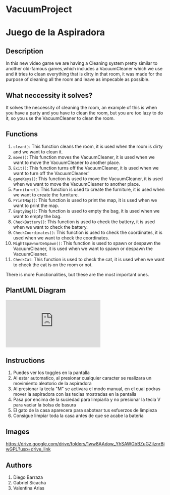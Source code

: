 # VacuumProject
# Juego de la Aspiradora
## Description
In this new video game we are having a Cleaning system pretty similar to another old-famous games,which includes a VacuumCleaner which we use and it tries to clean everything that is dirty in that room, it was made for the purpose of cleaning all the room and leave as impecable as possible.
## What neccessity it solves?
It solves the neccessity of cleaning the room, an example of this is when you have a party and you have to clean the room, but you are too lazy to do it, so you use the VacuumCleaner to clean the room.
## Functions
1. `clean()`: This function cleans the room, it is used when the room is dirty and we want to clean it.
2. `move()`: This function moves the VacuumCleaner, it is used when we want to move the VacuumCleaner to another place.
3. `Exit()`: This function turns off the VacuumCleaner, it is used when we want to turn off the VacuumCleaner.'
4. `gameKeys()`: This function is used to move the VacuumCleaner, it is used when we want to move the VacuumCleaner to another place.
5. `Furniture()`: This function is used to create the furniture, it is used when we want to create the furniture.
6. `PrintMap()`: This function is used to print the map, it is used when we want to print the map.
7. `EmptyBag()`: This function is used to empty the bag, it is used when we want to empty the bag.
8. `CheckBattery()`: This function is used to check the battery, it is used when we want to check the battery.
9. `CheckCoordinates()`: This function is used to check the coordinates, it is used when we want to check the coordinates.
10. `MightSpawnorDeSpawn()`: This function is used to spawn or despawn the VacuumCleaner, it is used when we want to spawn or despawn the VacuumCleaner.
11. `CheckCat`: This function is used to check the cat, it is used when we want to check the cat is on the room or not.

There is more Functionalities, but these are the most important ones.

## PlantUML Diagram
![Plant UML](https://www.plantuml.com/plantuml/dual.html)

## Instructions

1. Puedes ver los toggles en la pantalla
2. Al estar automatico, al presionar cualquier caracter se realizara un movimiento aleatorio de la aspiradora
3. Al presionar la tecla "M" se activara el modo manual, en el cual podras mover la aspiradora con las teclas mostradas en la pantalla
4. Pasa por encima de la suciedad para limpiarla y no presionar la tecla V para vaciar la bolsa de basura
5. El gato de la casa aparecera para sabotear tus esfuerzos de limpieza
6. Consigue limpiar toda la casa antes de que se acabe la bateria

## Images
https://drive.google.com/drive/folders/1ww8AAdow_YhSAWGbBZuGZiIznrBiwGPL?usp=drive_link
## Authors
1. Diego Barraza 
2. Gabriel Sicacha
3. Valentina Arias
